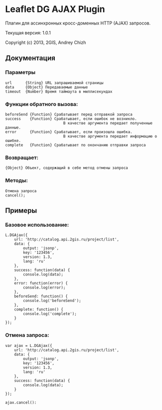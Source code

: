 # Leaflet DG AJAX Plugin

Плагин для ассинхронных кросс-доменных HTTP (AJAX) запросов.

Текущая версия: 1.0.1

Copyright (c) 2013, 2GIS, Andrey Chizh

## Документация
### Параметры

    url      {String} URL запрашиваемой страницы
    data     {Object} Передаваемые данные
    timeout  {Number} Время таймаута в миллисекундах

### Функции обратного вызова:

    beforeSend {Function} Срабатывает перед отправкой запроса
    success    {Function} Срабатывает, если ошибок не возникло.
                              В качестве аргумента передает полученные данные.
    error      {Function} Срабатывает, если произошла ошибка.
                              В качестве аргумента передает информацию о ошибке.
    complete   {Function} Срабатывает по окончанию отправки запроса

### Возвращает:

    {Object} Объект, содержащий в себе метод отмены запроса

### Методы:

    Отмена запроса
    cancel();

## Примеры
### Базовое использование:

    L.DGAjax({
        url: 'http://catalog.api.2gis.ru/project/list',
        data: {
            output: 'jsonp',
            key: '123456',
            version: 1.3,
            lang: 'ru'
        },
        success: function(data) {
            console.log(data);
        },
        error: function(error) {
            console.log(error);
        },
        beforeSend: function() {
            console.log('beforeSend');
        },
        complete: function() {
            console.log('complete');
        }
    });

### Отмена запроса:

    var ajax = L.DGAjax({
        url: 'http://catalog.api.2gis.ru/project/list',
        data: {
            output: 'jsonp',
            key: '123456',
            version: 1.3,
            lang: 'ru'
        },
        success: function(data) {
            console.log(data);
        }
    });

    ajax.cancel():
